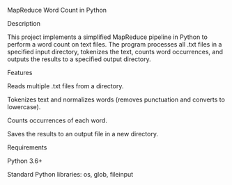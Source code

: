 MapReduce Word Count in Python

Description

This project implements a simplified MapReduce pipeline in Python to perform a word count on text files. The program processes all .txt files in a specified input directory, tokenizes the text, counts word occurrences, and outputs the results to a specified output directory.

Features

Reads multiple .txt files from a directory.

Tokenizes text and normalizes words (removes punctuation and converts to lowercase).

Counts occurrences of each word.

Saves the results to an output file in a new directory.

Requirements

Python 3.6+

Standard Python libraries: os, glob, fileinput